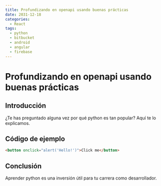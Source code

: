 ```yaml
---
title: Profundizando en openapi usando buenas prácticas
date: 2031-12-18
categories:
  - React
tags:
  - python
  - bitbucket
  - android
  - angular
  - firebase
---
```


# Profundizando en openapi usando buenas prácticas

## Introducción

¿Te has preguntado alguna vez por qué python es tan popular? Aquí te lo explicamos.

## Código de ejemplo

```html
<button onclick="alert('Hello!')">Click me</button>
```

## Conclusión

Aprender python es una inversión útil para tu carrera como desarrollador.